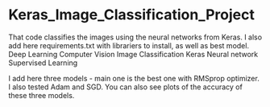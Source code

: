 # Keras_Image_Classification_Project
That code classifies the images using the neural networks from Keras. I also add here requirements.txt with librariers to install, as well as best model. 
Deep Learning 
Computer Vision 
Image Classification 
Keras
Neural network
Supervised Learning

I add here three models - main one is the best one with RMSprop optimizer. I also tested Adam and SGD.
You can also see plots of the accuracy of these three models.
